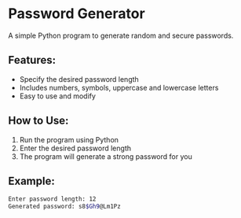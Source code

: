 # Password Generator

A simple Python program to generate random and secure passwords.

## Features:
- Specify the desired password length
- Includes numbers, symbols, uppercase and lowercase letters
- Easy to use and modify

## How to Use:
1. Run the program using Python
2. Enter the desired password length
3. The program will generate a strong password for you

## Example:
```bash
Enter password length: 12  
Generated password: s8$Gh9@Lm1Pz